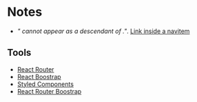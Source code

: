 # Notes

* _"<a> cannot appear as a descendant of <a>."_. [Link inside a navitem](https://stackoverflow.com/questions/35687353/react-bootstrap-link-item-in-a-navitem)


## Tools

* [React Router](https://reactrouter.com/web/guides/quick-start)
* [React Boostrap](https://react-bootstrap.github.io/getting-started/introduction)
* [Styled Components](https://styled-components.com/)
* [React Router Boostrap](https://github.com/react-bootstrap/react-router-bootstrap)
